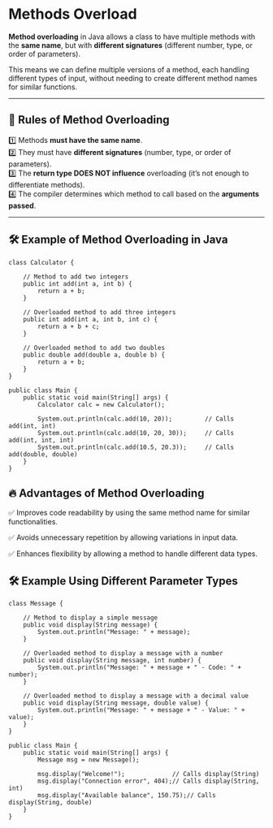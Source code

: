 # Methods Overload

**Method overloading** in Java allows a class to have multiple methods with the **same name**, but with **different signatures** (different number, type, or order of parameters).  

This means we can define multiple versions of a method, each handling different types of input, without needing to create different method names for similar functions.

---

## 📌 **Rules of Method Overloading**  
1️⃣ Methods **must have the same name**.  
2️⃣ They must have **different signatures** (number, type, or order of parameters).  
3️⃣ The **return type DOES NOT influence** overloading (it’s not enough to differentiate methods).  
4️⃣ The compiler determines which method to call based on the **arguments passed**.

---

## 🛠 **Example of Method Overloading in Java**  

```
class Calculator {
    
    // Method to add two integers
    public int add(int a, int b) {
        return a + b;
    }

    // Overloaded method to add three integers
    public int add(int a, int b, int c) {
        return a + b + c;
    }

    // Overloaded method to add two doubles
    public double add(double a, double b) {
        return a + b;
    }
}

public class Main {
    public static void main(String[] args) {
        Calculator calc = new Calculator();

        System.out.println(calc.add(10, 20));         // Calls add(int, int)
        System.out.println(calc.add(10, 20, 30));     // Calls add(int, int, int)
        System.out.println(calc.add(10.5, 20.3));     // Calls add(double, double)
    }
}
```

## 🔥 Advantages of Method Overloading
✅ Improves code readability by using the same method name for similar functionalities.

✅ Avoids unnecessary repetition by allowing variations in input data.

✅ Enhances flexibility by allowing a method to handle different data types.

## 🛠 Example Using Different Parameter Types

```
class Message {
    
    // Method to display a simple message
    public void display(String message) {
        System.out.println("Message: " + message);
    }

    // Overloaded method to display a message with a number
    public void display(String message, int number) {
        System.out.println("Message: " + message + " - Code: " + number);
    }

    // Overloaded method to display a message with a decimal value
    public void display(String message, double value) {
        System.out.println("Message: " + message + " - Value: " + value);
    }
}

public class Main {
    public static void main(String[] args) {
        Message msg = new Message();

        msg.display("Welcome!");             // Calls display(String)
        msg.display("Connection error", 404);// Calls display(String, int)
        msg.display("Available balance", 150.75);// Calls display(String, double)
    }
}
```